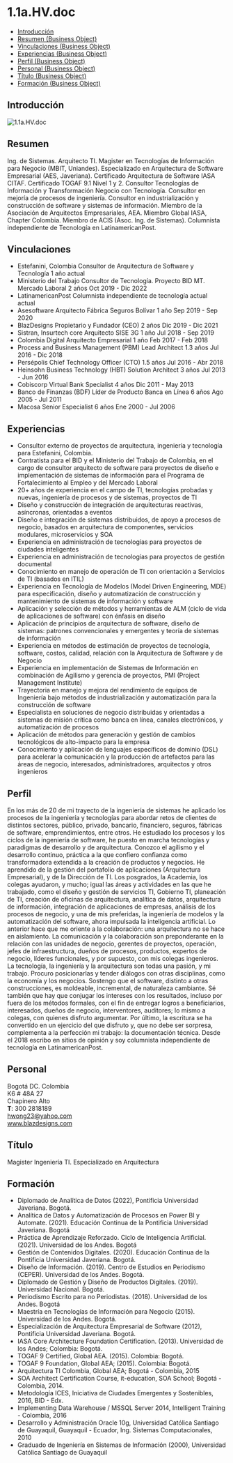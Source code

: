 # 1.1a.HV.doc

* [Introducción](#Introducción)
* [Resumen (Business Object)](#resumen-business-object)
* [Vinculaciones (Business Object)](#vinculaciones-business-object)
* [Experiencias (Business Object)](#experiencias-business-object)
* [Perfil (Business Object)](#perfil-business-object)
* [Personal (Business Object)](#personal-business-object)
* [Título (Business Object)](#título-business-object)
* [Formación (Business Object)](#formación-business-object)

## Introducción

![1.1a.HV.doc][embedView]

## Resumen

Ing. de Sistemas. Arquitecto TI. Magister en Tecnologías de Información para Negocio (MBIT, Uniandes). Especializado en Arquitectura de Software Empresarial (AES, Javeriana). Certificado Arquitectura de Software IASA CITAF. Certificado TOGAF 9.1 Nivel 1 y 2. Consultor Tecnologías de Información y Transformación Negocio con Tecnología. Consultor en mejoría de procesos de ingeniería. Consultor en industrialización y construcción de software y sistemas de información. Miembro de la Asociación de Arquitectos Empresariales, AEA. Miembro Global IASA, Chapter Colombia. Miembro de ACIS (Asoc. Ing. de Sistemas). Columnista independiente de Tecnología en LatinamericanPost.

## Vinculaciones

* Estefanini, Colombia	Consultor de Arquitectura de Software y Tecnología	1 año	   actual
* Ministerio del Trabajo	Consultor de Tecnología. Proyecto BID MT. Mercado Laboral	   2 años	Oct 2019 - Dic 2022
* LatinamericanPost	Columnista independiente de tecnología	actual	actual
* Asesoftware	Arquitecto Fábrica Seguros Bolívar	1 año	Sep 2019 - Sep 2020
* BlazDesigns	Propietario y Fundador (CEO)	2 años	Dic 2019 - Dic 2021
* Sistran, Insurtech core	Arquitecto SISE 3G	1 año	Jul 2018 - Sep 2019
* Colombia Digital	Arquitecto Empresarial	1 año	Feb 2017 - Feb 2018
* Process and Business Management (PBM)	Lead Architect	1.3 años	Jul 2016 - Dic 2018
* Persépolis	Chief Technology Officer (CTO)	1.5 años	Jul 2016 - Abr 2018
* Heinsohn Business Technology (HBT)	Solution Architect	3 años	Jul 2013 - Jun 2016
* Cobiscorp	Virtual Bank Specialist	4 años	Dic 2011 - May 2013
* Banco de Finanzas (BDF)	Líder de Producto Banca en Línea	6 años	Ago 2005 - Jul    2011
* Macosa	Senior Especialist	6 años	Ene 2000 - Jul 2006

## Experiencias

* Consultor externo de proyectos de arquitectura, ingeniería y tecnología para Estefanini, Colombia. 
* Contratista para el BID y el Ministerio del Trabajo de Colombia, en el cargo de consultor arquitecto de software para proyectos de diseño e implementación de sistemas de información para el Programa de Fortalecimiento al Empleo y del Mercado Laboral
* 20+ años de experiencia en el campo de TI, tecnologías probadas y nuevas, ingeniería de procesos y de sistemas, proyectos de TI
* Diseño y construcción de integración de arquitecturas reactivas, asíncronas, orientadas a eventos
* Diseño e integración de sistemas distribuidos, de apoyo a procesos de negocio, basados en arquitectura de componentes, servicios modulares, microservicios y SOA
* Experiencia en administración de tecnologías para proyectos de ciudades inteligentes
* Experiencia en administración de tecnologías para proyectos de gestión documental
* Conocimiento en manejo de operación de TI con orientación a Servicios de TI (basados en ITIL)
* Experiencia en Tecnología de Modelos (Model Driven Engineering, MDE) para especificación, diseño y automatización de construcción y mantenimiento de sistemas de información y software
* Aplicación y selección de métodos y herramientas de ALM (ciclo de vida de aplicaciones de software) con énfasis en diseño
* Aplicación de principios de arquitectura de software, diseño de sistemas: patrones convencionales y emergentes y teoría de sistemas de información
* Experiencia en métodos de estimación de proyectos de tecnología, software, costos, calidad, relación con la Arquitectura de Software y de Negocio
* Experiencia en implementación de Sistemas de Información en combinación de Agilismo y gerencia de proyectos, PMI (Project Management Institute)
* Trayectoria en manejo y mejora del rendimiento de equipos de Ingeniería bajo métodos de industrialización y automatización para la construcción de software
* Especialista en soluciones de negocio distribuidas y orientadas a sistemas de misión crítica como banca en línea, canales electrónicos, y automatización de procesos
* Aplicación de métodos para generación y gestión de cambios tecnológicos de alto-impacto para la empresa
* Conocimiento y aplicación de lenguajes específicos de dominio (DSL) para acelerar la comunicación y la producción de artefactos para las áreas de negocio, interesados, administradores, arquitectos y otros ingenieros

## Perfil

En los más de 20 de mi trayecto de la ingeniería de sistemas he aplicado los procesos de la ingeniería y tecnologías para abordar retos de clientes de distintos sectores,  público, privado, bancario, financiero, seguros, fábricas de software, emprendimientos, entre otros. He estudiado los procesos y los ciclos de la ingeniería de software, he puesto en marcha tecnologías y paradigmas de desarrollo y de arquitectura. Conozco el agilismo y el desarrollo continuo, práctica a la que confiero confianza como transformadora extendida a la creación de productos y negocios. He aprendido de la gestión del portafolio de aplicaciones (Arquitectura Empresarial), y de la Dirección de TI. Los posgrados, la Academia, los colegas  ayudaron, y mucho; igual las áreas y actividades en las que he trabajado, como el diseño y gestión de servicios TI, Gobierno TI, planeación de TI, creación de oficinas de arquitectura, analítica de datos, arquitectura de información, integración de aplicaciones de empresas, análisis de los procesos de negocio, y una de mis preferidas, la ingeniería de modelos y la automatización del software, ahora impulsada la inteligencia artificial.
	Lo anterior hace que me oriente a la colaboración: una arquitectura no se hace en aislamiento. La comunicación y la colaboración son preponderante en la relación con las unidades de negocio, gerentes de proyectos, operación, jefes de infraestructura, dueños de procesos, productos, expertos de negocio, líderes funcionales, y por supuesto, con mis colegas ingenieros.
	La tecnología, la ingeniería y la arquitectura son todas una pasión, y mi trabajo. Procuro posicionarlas y tender diálogos con otras disciplinas, como la economía y los negocios. Sostengo que el software, distinto a otras construcciones, es moldeable, incremental, de naturaleza cambiante. Sé también que hay que conjugar los intereses con los resultados, incluso por fuera de los métodos formales, con el fin de entregar logros a beneficiarios, interesados, dueños de negocio, interventores, auditores; lo mismo a colegas, con quienes disfruto argumentar.
	Por último, la escritura se ha convertido en un ejercicio del que disfruto y, que no debe ser sorpresa, complementa a la perfección mi trabajo: la documentación técnica. Desde el 2018 escribo en sitios de opinión y soy columnista independiente de tecnología en LatinamericanPost.

## Personal

Bogotá DC. Colombia \
K6 # 48A 27 \
Chapinero Alto \
**T**: 300 2818189 \
hwong23@yahoo.com \
www.blazdesigns.com

## Título

Magister Ingeniería TI. Especializado en Arquitectura

## Formación

* Diplomado de Analítica de Datos (2022), Pontificia Universidad Javeriana. Bogotá.
* Analítica de Datos y Automatización de Procesos en Power BI y Automate. (2021). Educación Continua de la Pontificia Universidad Javeriana. Bogotá
* Práctica de Aprendizaje Reforzado. Ciclo de Inteligencia Artificial. (2021). Universidad de los Andes. Bogotá
* Gestión de Contenidos Digitales. (2020). Educación Continua de la Pontificia Universidad Javeriana. Bogotá.
* Diseño de Información. (2019). Centro de Estudios en Periodismo (CEPER). Universidad de los Andes. Bogotá.
* Diplomado de Gestión y Diseño de Productos Digitales. (2019). Universidad Nacional. Bogotá.
* Periodismo Escrito para no Periodistas. (2018). Universidad de los Andes. Bogotá
* Maestría en Tecnologías de Información para Negocio (2015). Universidad de los Andes. Bogotá.
* Especialización de Arquitectura Empresarial de Software (2012), Pontificia Universidad Javeriana. Bogotá.
* IASA Core Architecture Foundation Certification. (2013). Universidad de los Andes; Colombia: Bogotá.
* TOGAF 9 Certified, Global AEA. (2015). Colombia: Bogotá.
* TOGAF 9 Foundation, Global AEA; (2015). Colombia: Bogotá.
* Arquitectura TI Colombia, Global AEA; Bogotá - Colombia, 2015 
* SOA Architect Certification Course, it-education, SOA School; Bogotá - Colombia, 2014. 
* Metodología ICES, Iniciativa de Ciudades Emergentes y Sostenibles, 2016, BID - Edx.
* Implementing Data Warehouse / MSSQL Server 2014, Intelligent Training - Colombia, 2016
* Desarrollo y Administración Oracle 10g, Universidad Católica Santiago de Guayaquil, Guayaquil - Ecuador, Ing. Sistemas Computacionales, 2010
* Graduado de Ingeniería en Sistemas de Información (2000), Universidad Católica Santiago de Guayaquil

[embedView]: /Users/hwong23/Downloads/tmpr/hvmd/02n.a1.hvdoc.png
[^1]: Generated: Mon Jul 08 2024 15:57:21 GMT-0500 (COT)
